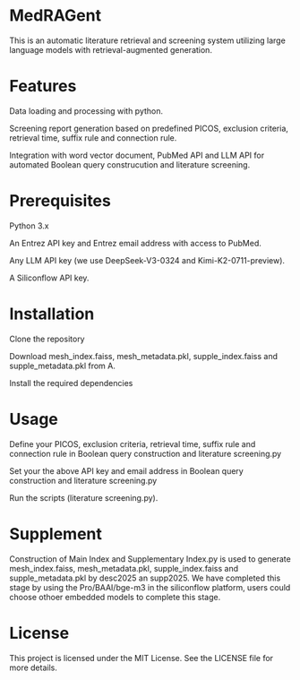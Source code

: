 # MedRAGent
This is an automatic literature retrieval and screening system utilizing large language models with retrieval-augmented generation.

# Features
Data loading and processing with python.

Screening report generation based on predefined PICOS, exclusion criteria, retrieval time, suffix rule and connection rule.

Integration with word vector document, PubMed API and LLM API for automated Boolean query construcution and literature screening.

# Prerequisites
Python 3.x

An Entrez API key and Entrez email address with access to PubMed.

Any LLM API key (we use DeepSeek-V3-0324 and Kimi-K2-0711-preview).

A Siliconflow API key.

# Installation
Clone the repository

Download mesh_index.faiss, mesh_metadata.pkl, supple_index.faiss and supple_metadata.pkl from A.

Install the required dependencies

# Usage
Define your PICOS, exclusion criteria, retrieval time, suffix rule and connection rule in Boolean query construction and literature screening.py

Set your the above API key and email address in Boolean query construction and literature screening.py

Run the scripts (literature screening.py).

# Supplement
Construction of Main Index and Supplementary Index.py is used to generate mesh_index.faiss, mesh_metadata.pkl, supple_index.faiss and supple_metadata.pkl by desc2025 an supp2025. We have completed this stage by using the Pro/BAAI/bge-m3 in the siliconflow platform, users could choose othoer embedded models to complete this stage.

# License
This project is licensed under the MIT License. See the LICENSE file for more details.
